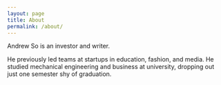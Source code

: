 ```yaml
---
layout: page
title: About
permalink: /about/
---
```


Andrew So is an investor and writer. 

He previously led teams at startups in education, fashion, and media. He studied mechanical engineering and business at university, dropping out just one semester shy of graduation.  
